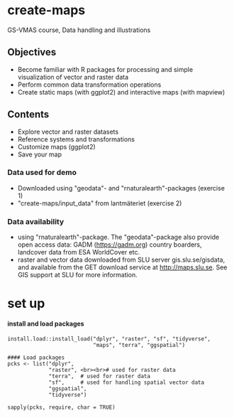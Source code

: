 # create-maps
GS-VMAS course, Data handling and illustrations

## Objectives
* Become familiar with R packages for processing and simple visualization of vector and raster data 
* Perform common data transformation operations
* Create static maps (with ggplot2) and interactive maps (with mapview)

## Contents
* Explore vector and raster datasets
* Reference systems and transformations
* Customize maps (ggplot2)
* Save your map 

### Data used for demo
* Downloaded using "geodata"- and "rnaturalearth"-packages (exercise 1)
* "create-maps/input_data" from lantmäteriet (exercise 2)

### Data availability
* using "rnaturalearth"-package. The "geodata"-package also provide open access data: GADM (https://gadm.org) country boarders, landcover data from  ESA WorldCover etc. 
* raster and vector data downloaded from SLU server gis.slu.se/gisdata, and available from the GET download service at http://maps.slu.se. See GIS support at SLU for more information. 

# set up

#### install and load packages
```{r packages, echo=T, include=FALSE}
install.load::install_load("dplyr", "raster", "sf", "tidyverse", 
                           "maps", "terra", "ggspatial")

#### Load packages
pcks <- list("dplyr",         
             "raster", <br><br># used for raster data        
             "terra",  # used for raster data         
             "sf",     # used for handling spatial vector data         
             "ggspatial",        
             "tidyverse")

sapply(pcks, require, char = TRUE) 

```




